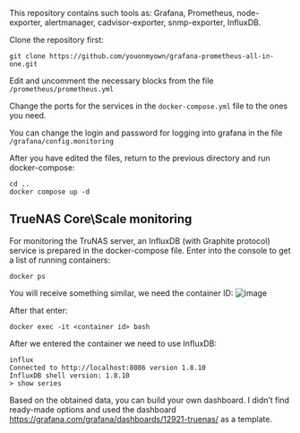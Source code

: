 [//]: # (# grafana-prometheus-all-in-one)

[//]: # (# grafana-prometheus-all-in-one)

This repository contains such tools as:
Grafana, Prometheus, node-exporter, alertmanager, cadvisor-exporter, snmp-exporter, InfluxDB.

Clone the repository first:
```
git clone https://github.com/youonmyown/grafana-prometheus-all-in-one.git
```
Edit and uncomment the necessary blocks from the file `/prometheus/prometheus.yml`

Change the ports for the services in the `docker-compose.yml` file to the ones you need.

You can change the login and password for logging into grafana in the file `/grafana/config.monitoring`

After you have edited the files, return to the previous directory and run docker-compose:
```
cd ..
docker compose up -d
```
## TrueNAS Core\Scale monitoring
For monitoring the TruNAS server, an InfluxDB (with Graphite protocol)  service is prepared in the docker-compose file.
Enter into the console to get a list of running containers:
```
docker ps
```
You will receive something similar, we need the container ID:
![image](https://github.com/youonmyown/grafana-prometheus-all-in-one/assets/138362837/8e805bce-94ba-41bf-a12e-34047195f6b8)


After that enter:
```
docker exec -it <container id> bash
```
After we entered the container we need to use InfluxDB:
```
influx
Connected to http://localhost:8086 version 1.8.10
InfluxDB shell version: 1.8.10
> show series
```
Based on the obtained data, you can build your own dashboard. I didn’t find ready-made options and used the dashboard https://grafana.com/grafana/dashboards/12921-truenas/ as a template.

